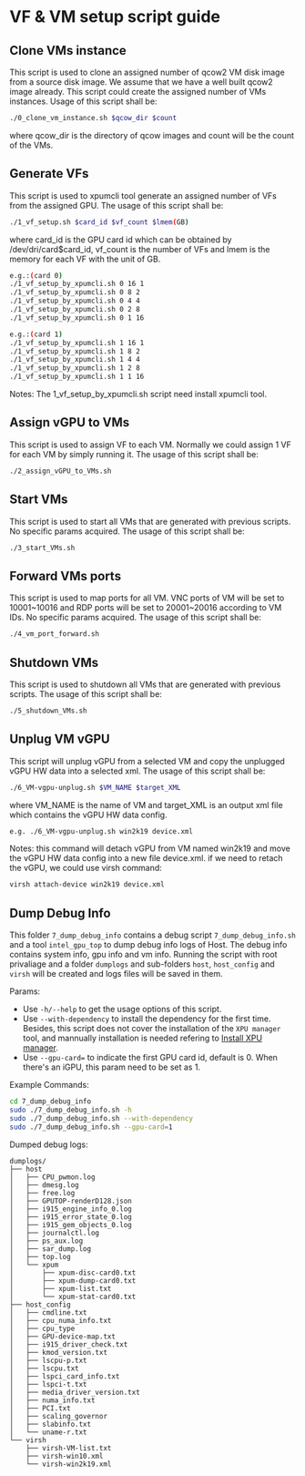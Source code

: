 # VF & VM setup script guide

## Clone VMs instance
This script is used to clone an assigned number of qcow2 VM disk image from a source disk image. We assume that we have a well built qcow2 image already.
This script could create the assigned number of VMs instances.
Usage of this script shall be:
```bash
./0_clone_vm_instance.sh $qcow_dir $count
```
where qcow_dir is the directory of qcow images and count will be the count of the VMs.

##  Generate VFs
This script is used to xpumcli tool generate an assigned number of VFs from the assigned GPU.
The usage of this script shall be:
```bash
./1_vf_setup.sh $card_id $vf_count $lmem(GB)
```
where card_id is the GPU card id which can be obtained by /dev/dri/card$card_id, vf_count is the number of VFs and lmem is the memory for each VF with the unit of GB.
```bash
e.g.:(card 0)
./1_vf_setup_by_xpumcli.sh 0 16 1
./1_vf_setup_by_xpumcli.sh 0 8 2
./1_vf_setup_by_xpumcli.sh 0 4 4
./1_vf_setup_by_xpumcli.sh 0 2 8
./1_vf_setup_by_xpumcli.sh 0 1 16

e.g.:(card 1)
./1_vf_setup_by_xpumcli.sh 1 16 1
./1_vf_setup_by_xpumcli.sh 1 8 2
./1_vf_setup_by_xpumcli.sh 1 4 4
./1_vf_setup_by_xpumcli.sh 1 2 8
./1_vf_setup_by_xpumcli.sh 1 1 16
```
Notes:
The 1_vf_setup_by_xpumcli.sh script need install xpumcli tool.

## Assign vGPU to VMs
This script is used to assign VF to each VM. Normally we could assign 1 VF for each VM by simply running it.
The usage of this script shall be:
```bash
./2_assign_vGPU_to_VMs.sh
```

## Start VMs
This script is used to start all VMs that are generated with previous scripts. No specific params acquired.
The usage of this script shall be:
```bash
./3_start_VMs.sh
```

## Forward VMs ports
This script is used to map ports for all VM. VNC ports of VM will be set to 10001~10016 and RDP ports will be set to 20001~20016 according to VM IDs. No specific params acquired.
The usage of this script shall be:
```bash
./4_vm_port_forward.sh
```

## Shutdown VMs
This script is used to shutdown all VMs that are generated with previous scripts.
The usage of this script shall be:
```bash
./5_shutdown_VMs.sh
```

## Unplug VM vGPU
This script will unplug vGPU from a selected VM and copy the unplugged vGPU HW data into a selected xml.
The usage of this script shall be:
```bash
./6_VM-vgpu-unplug.sh $VM_NAME $target_XML
```
where VM_NAME is the name of VM and target_XML is an output xml file which contains the vGPU HW data config.
```bash
e.g. ./6_VM-vgpu-unplug.sh win2k19 device.xml
```
Notes:
this command will detach vGPU from VM named win2k19 and move the vGPU HW data config into a new file device.xml.
if we need to retach the vGPU, we could use virsh command:
```bash
virsh attach-device win2k19 device.xml
```

## Dump Debug Info
This folder ``7_dump_debug_info`` contains a debug script ``7_dump_debug_info.sh`` and a tool ``intel_gpu_top`` to dump debug info logs of Host.
The debug info contains system info, gpu info and vm info. Running the script with root privaliage and a folder ``dumplogs`` and sub-folders ``host``, ``host_config`` and ``virsh`` will be created and logs files will be saved in them.

Params:
- Use ``-h/--help`` to get the usage options of this script.
- Use ``--with-dependency`` to install the dependency for the first time. Besides, this script does not cover the installation of the ``XPU manager`` tool, and mannually installation is needed refering to [Install XPU manager](README.md).
- Use ``--gpu-card=`` to indicate the first GPU card id, default is 0. When there's an iGPU, this param need to be set as 1.

Example Commands:
```bash
cd 7_dump_debug_info
sudo ./7_dump_debug_info.sh -h
sudo ./7_dump_debug_info.sh --with-dependency
sudo ./7_dump_debug_info.sh --gpu-card=1
```

Dumped debug logs:
```
dumplogs/
├── host
│   ├── CPU_pwmon.log
│   ├── dmesg.log
│   ├── free.log
│   ├── GPUTOP-renderD128.json
│   ├── i915_engine_info_0.log
│   ├── i915_error_state_0.log
│   ├── i915_gem_objects_0.log
│   ├── journalctl.log
│   ├── ps_aux.log
│   ├── sar_dump.log
│   ├── top.log
│   └── xpum
│       ├── xpum-disc-card0.txt
│       ├── xpum-dump-card0.txt
│       ├── xpum-list.txt
│       └── xpum-stat-card0.txt
├── host_config
│   ├── cmdline.txt
│   ├── cpu_numa_info.txt
│   ├── cpu_type
│   ├── GPU-device-map.txt
│   ├── i915_driver_check.txt
│   ├── kmod_version.txt
│   ├── lscpu-p.txt
│   ├── lscpu.txt
│   ├── lspci_card_info.txt
│   ├── lspci-t.txt
│   ├── media_driver_version.txt
│   ├── numa_info.txt
│   ├── PCI.txt
│   ├── scaling_governor
│   ├── slabinfo.txt
│   └── uname-r.txt
└── virsh
    ├── virsh-VM-list.txt
    ├── virsh-win10.xml
    └── virsh-win2k19.xml
```
